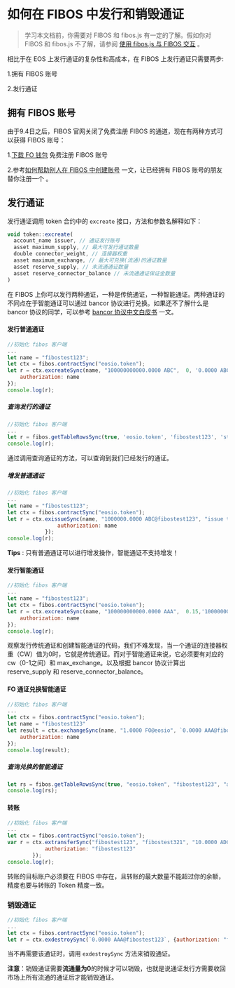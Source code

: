 # 如何在 FIBOS 中发行和销毁通证

> 学习本文档前，你需要对 FIBOS 和 fibos.js 有一定的了解。假如你对 FIBOS 和 fibos.js 不了解，请参阅 [使用 fibos.js 与 FIBOS 交互](../start/fibosjs.md) 。

相比于在 EOS 上发行通证的复杂性和高成本，在 FIBOS 上发行通证只需要两步:

1.拥有 FIBOS 账号

2.发行通证

## 拥有 FIBOS 账号

由于9.4日之后，FIBOS 官网关闭了免费注册 FIBOS 的通道，现在有两种方式可以获得 FIBOS 账号：

1.[下载 FO 钱包](http://wallet.fo/) 免费注册 FIBOS 账号

2.参考[如何帮助别人在 FIBOS 中创建账号](./createAccountnotfree.md) 一文，让已经拥有 FIBOS 账号的朋友替你注册一个 。

## 发行通证

发行通证调用 token 合约中的 `excreate` 接口，方法和参数名解释如下：

```javascript
void token::excreate(
  account_name issuer, // 通证发行账号
  asset maximum_supply, // 最大可发行通证数量
  double connector_weight, // 连接器权重
  asset maximum_exchange, // 最大可兑换(流通)的通证数量
  asset reserve_supply, // 未流通通证数量
  asset reserve_connector_balance // 未流通通证保证金数量
)
```

在 FIBOS 上你可以发行两种通证，一种是传统通证，一种智能通证。两种通证的不同点在于智能通证可以通过 bancor 协议进行兑换。如果还不了解什么是 bancor 协议的同学，可以参考 [bancor 协议中文白皮书](https://github.com/FIBOSIO/bancor) 一文。

#### 发行普通通证

```javascript
//初始化 fibos 客户端
...
let name = "fibostest123";
let ctx = fibos.contractSync("eosio.token");
let r = ctx.excreateSync(name, "100000000000.0000 ABC",  0, '0.0000 ABC','0.0000 ABC', '0.0000 FO', {
    authorization: name
});
console.log(r);
```

##### 查询发行的通证

```js
//初始化 fibos 客户端
...
let r = fibos.getTableRowsSync(true, 'eosio.token', 'fibostest123', 'stats');
console.log(r);
```

通过调用查询通证的方法，可以查询到我们已经发行的通证。

##### 增发普通通证

```javascript
//初始化 fibos 客户端
...
let name = "fibostest123";
let ctx = fibos.contractSync("eosio.token");
let r = ctx.exissueSync(name, "1000000.0000 ABC@fibostest123", "issue to fibostest123", {
				authorization: name
			});
console.log(r);
```

**Tips** : 只有普通通证可以进行增发操作，智能通证不支持增发！

#### 发行智能通证

```js
//初始化 fibos 客户端
...
let name = "fibostest123";
let ctx = fibos.contractSync("eosio.token");
let r = ctx.excreateSync(name, "100000000000.0000 AAA",  0.15,'10000000000.0000 AAA', '3000000000.0000 AAA', '90000.0000 FO', {
    authorization: name
});
console.log(r);
```

观察发行传统通证和创建智能通证的代码，我们不难发现，当一个通证的连接器权重（CW）值为0时，它就是传统通证。而对于智能通证来说，它必须要有对应的 cw（0-1之间）和 max_exchange。以及根据 bancor 协议计算出 reserve_supply 和 reserve_connector_balance。

#### FO 通证兑换智能通证

```javascript
//初始化 fibos 客户端
...
let ctx = fibos.contractSync("eosio.token");
let name = "fibostest123"
let result = ctx.exchangeSync(name, "1.0000 FO@eosio", `0.0000 AAA@fibostest123`, "exchange FO to AAA", {
    authorization: name
});
console.log(result);
```

##### 查询兑换的智能通证

```javascript
let rs = fibos.getTableRowsSync(true, "eosio.token", "fibostest123", "accounts");
console.log(rs);
```

#### 转账

```javascript
//初始化 fibos 客户端
...
let ctx = fibos.contractSync("eosio.token");
var r = ctx.extransferSync("fibostest123", "fibostest321", "10.0000 ADC@fibostest123", "trasnfer to fibostest321", {
			authorization: "fibostest123"
		});
console.log(r);
```

转账的目标账户必须要在 FIBOS 中存在，且转账的最大数量不能超过你的余额，精度也要与转账的 Token 精度一致。

### 销毁通证

```javascript
//初始化 fibos 客户端
...
let ctx = fibos.contractSync("eosio.token");
let r = ctx.exdestroySync(`0.0000 AAA@fibostest123`, {authorization: "fibostest123"});
```

当不再需要该通证时，调用 `exdestroySync` 方法来销毁通证。

**注意**：销毁通证需要**流通量为0**的时候才可以销毁，也就是说通证发行方需要收回市场上所有流通的通证后才能销毁通证。